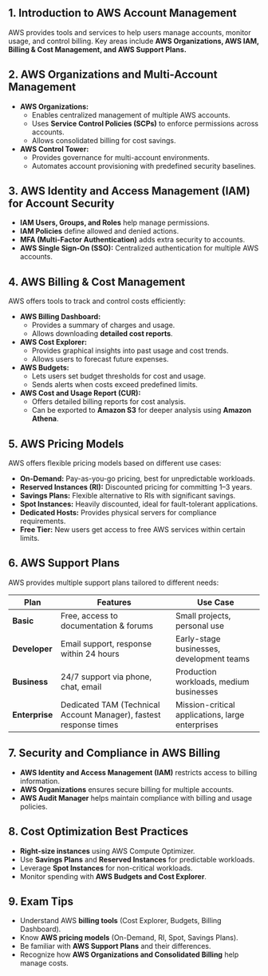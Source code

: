 ## **1. Introduction to AWS Account Management**

AWS provides tools and services to help users manage accounts, monitor usage, and control billing. Key areas include **AWS Organizations, AWS IAM, Billing & Cost Management, and AWS Support Plans.**

## **2. AWS Organizations and Multi-Account Management**

- **AWS Organizations:**
    - Enables centralized management of multiple AWS accounts.
    - Uses **Service Control Policies (SCPs)** to enforce permissions across accounts.
    - Allows consolidated billing for cost savings.
- **AWS Control Tower:**
    - Provides governance for multi-account environments.
    - Automates account provisioning with predefined security baselines.

## **3. AWS Identity and Access Management (IAM) for Account Security**

- **IAM Users, Groups, and Roles** help manage permissions.
- **IAM Policies** define allowed and denied actions.
- **MFA (Multi-Factor Authentication)** adds extra security to accounts.
- **AWS Single Sign-On (SSO):** Centralized authentication for multiple AWS accounts.

## **4. AWS Billing & Cost Management**

AWS offers tools to track and control costs efficiently:

- **AWS Billing Dashboard:**
    - Provides a summary of charges and usage.
    - Allows downloading **detailed cost reports**.
- **AWS Cost Explorer:**
    - Provides graphical insights into past usage and cost trends.
    - Allows users to forecast future expenses.
- **AWS Budgets:**
    - Lets users set budget thresholds for cost and usage.
    - Sends alerts when costs exceed predefined limits.
- **AWS Cost and Usage Report (CUR):**
    - Offers detailed billing reports for cost analysis.
    - Can be exported to **Amazon S3** for deeper analysis using **Amazon Athena**.

## **5. AWS Pricing Models**

AWS offers flexible pricing models based on different use cases:

- **On-Demand:** Pay-as-you-go pricing, best for unpredictable workloads.
- **Reserved Instances (RI):** Discounted pricing for committing 1–3 years.
- **Savings Plans:** Flexible alternative to RIs with significant savings.
- **Spot Instances:** Heavily discounted, ideal for fault-tolerant applications.
- **Dedicated Hosts:** Provides physical servers for compliance requirements.
- **Free Tier:** New users get access to free AWS services within certain limits.

## **6. AWS Support Plans**

AWS provides multiple support plans tailored to different needs:

|Plan|Features|Use Case|
|---|---|---|
|**Basic**|Free, access to documentation & forums|Small projects, personal use|
|**Developer**|Email support, response within 24 hours|Early-stage businesses, development teams|
|**Business**|24/7 support via phone, chat, email|Production workloads, medium businesses|
|**Enterprise**|Dedicated TAM (Technical Account Manager), fastest response times|Mission-critical applications, large enterprises|

## **7. Security and Compliance in AWS Billing**

- **AWS Identity and Access Management (IAM)** restricts access to billing information.
- **AWS Organizations** ensures secure billing for multiple accounts.
- **AWS Audit Manager** helps maintain compliance with billing and usage policies.

## **8. Cost Optimization Best Practices**

- **Right-size instances** using AWS Compute Optimizer.
- Use **Savings Plans** and **Reserved Instances** for predictable workloads.
- Leverage **Spot Instances** for non-critical workloads.
- Monitor spending with **AWS Budgets and Cost Explorer**.

## **9. Exam Tips**

- Understand AWS **billing tools** (Cost Explorer, Budgets, Billing Dashboard).
- Know **AWS pricing models** (On-Demand, RI, Spot, Savings Plans).
- Be familiar with **AWS Support Plans** and their differences.
- Recognize how **AWS Organizations and Consolidated Billing** help manage costs.